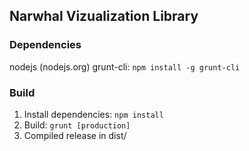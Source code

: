## Narwhal Vizualization Library

### Dependencies

nodejs (nodejs.org)
grunt-cli: `npm install -g grunt-cli`

### Build

1. Install dependencies: `npm install`
2. Build: `grunt [production]`
3. Compiled release in dist/